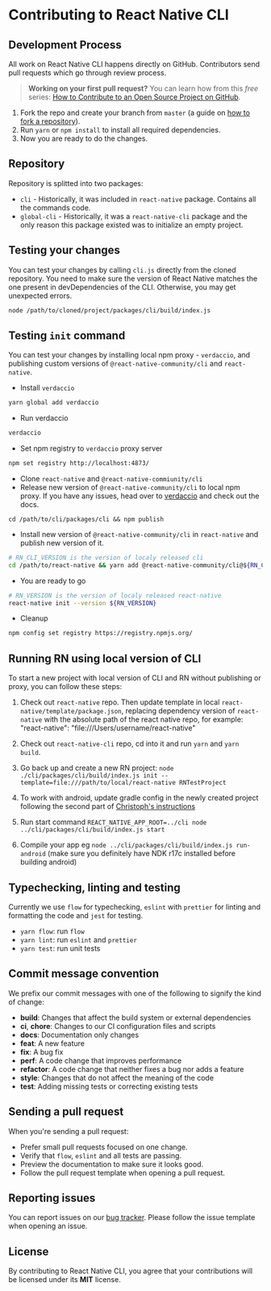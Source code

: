 # Contributing to React Native CLI

## Development Process

All work on React Native CLI happens directly on GitHub. Contributors send pull requests which go through review process.

> **Working on your first pull request?** You can learn how from this *free* series: [How to Contribute to an Open Source Project on GitHub](https://egghead.io/series/how-to-contribute-to-an-open-source-project-on-github).

1. Fork the repo and create your branch from `master` (a guide on [how to fork a repository](https://help.github.com/articles/fork-a-repo/)).
2. Run `yarn` or `npm install` to install all required dependencies.
3. Now you are ready to do the changes.

## Repository

Repository is splitted into two packages:

* `cli` - Historically, it was included in `react-native` package. Contains all the commands code.
* `global-cli` - Historically, it was a `react-native-cli` package and the only reason this package existed was to initialize an empty project.

## Testing your changes

You can test your changes by calling `cli.js` directly from the cloned repository. You need to make sure the version of React Native matches the one present in devDependencies of the CLI. Otherwise, you may get unexpected errors.

```sh
node /path/to/cloned/project/packages/cli/build/index.js
```

## Testing `init` command

You can test your changes by installing local npm proxy - `verdaccio`, and publishing custom versions of `@react-native-community/cli` and `react-native`.

* Install `verdaccio`
```sh
yarn global add verdaccio
```
* Run verdaccio
```sh
verdaccio
```
* Set npm registry to `verdaccio` proxy server
```sh
npm set registry http://localhost:4873/
```
* Clone `react-native` and `@react-native-commiunity/cli`
* Release new version of `@react-native-community/cli` to local npm proxy. If you have any issues, head over to [verdaccio](https://github.com/verdaccio/verdaccio) and check out the docs.
```
cd /path/to/cli/packages/cli && npm publish
```
* Install new version of `@react-native-community/cli` in `react-native` and publish new version of it.
```sh
# RN_CLI_VERSION is the version of localy released cli
cd /path/to/react-native && yarn add @react-native-community/cli@${RN_CLI_VERSION} && npm publish
```
* You are ready to go
```sh
# RN_VERSION is the version of localy released react-native
react-native init --version ${RN_VERSION}
```
* Cleanup
```sh
npm config set registry https://registry.npmjs.org/
```

## Running RN using local version of CLI

To start a new project with local version of CLI and RN without publishing or proxy, you can follow these steps:

1. Check out `react-native` repo. Then update template in local `react-native/template/package.json`, replacing dependency version of `react-native` with the absolute path of the react native repo, for example: "react-native": "file:///Users/username/react-native"

1. Check out `react-native-cli` repo, cd into it and run `yarn` and `yarn build`.

1. Go back up and create a new RN project: `node ./cli/packages/cli/build/index.js init --template=file:///path/to/local/react-native RNTestProject`

1. To work with android, update gradle config in the newly created project following the second part of [Christoph's instructions](https://gist.github.com/cpojer/38a91f90614f35769e88410e3a387b48)

1. Run start command `REACT_NATIVE_APP_ROOT=../cli node ../cli/packages/cli/build/index.js start`

1. Compile your app eg `node ../cli/packages/cli/build/index.js run-android` (make sure you definitely have NDK r17c installed before building android)

## Typechecking, linting and testing

Currently we use `flow` for typechecking, `eslint` with `prettier` for linting and formatting the code and `jest` for testing.

* `yarn flow`: run `flow`
* `yarn lint`: run `eslint` and `prettier`
* `yarn test`: run unit tests

## Commit message convention

We prefix our commit messages with one of the following to signify the kind of change:

* **build**: Changes that affect the build system or external dependencies
* **ci**, **chore**: Changes to our CI configuration files and scripts
* **docs**: Documentation only changes
* **feat**: A new feature
* **fix**: A bug fix
* **perf**: A code change that improves performance
* **refactor**: A code change that neither fixes a bug nor adds a feature
* **style**: Changes that do not affect the meaning of the code
* **test**: Adding missing tests or correcting existing tests

## Sending a pull request

When you're sending a pull request:

* Prefer small pull requests focused on one change.
* Verify that `flow`, `eslint` and all tests are passing.
* Preview the documentation to make sure it looks good.
* Follow the pull request template when opening a pull request.

## Reporting issues

You can report issues on our [bug tracker](https://github.com/react-native-community/react-native-cli/issues). Please follow the issue template when opening an issue.

## License

By contributing to React Native CLI, you agree that your contributions will be licensed under its **MIT** license.

